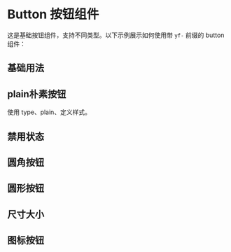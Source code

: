 # Button 按钮组件

这是基础按钮组件，支持不同类型。以下示例展示如何使用带 `yf-` 前缀的 button 组件：

## 基础用法

<DemoBlock src="yf-button/basic" content="组件使用的基本使用" />

## plain朴素按钮
使用 type、plain、定义样式。
<DemoBlock src="yf-button/plain" />

## 禁用状态
<DemoBlock src="yf-button/disabled" />

## 圆角按钮
<DemoBlock src="yf-button/round" />

## 圆形按钮
<DemoBlock src="yf-button/circle" />

## 尺寸大小
<DemoBlock src="yf-button/size" />

## 图标按钮
<DemoBlock src="yf-button/icon" />



<script setup>
// import { Button } from '../../src'
</script>
```
